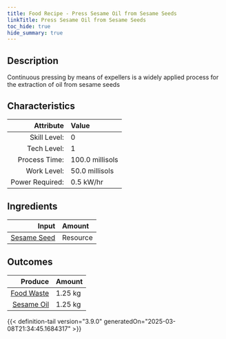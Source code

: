 ```yaml
---
title: Food Recipe - Press Sesame Oil from Sesame Seeds
linkTitle: Press Sesame Oil from Sesame Seeds
toc_hide: true
hide_summary: true
---
```

<!-- This is generated by the MarsSim HelpGenertor, do not edit. -->

## Description
 Continuous pressing by means of expellers is a widely applied process for the extraction of oil from sesame seeds

## Characteristics

| Attribute      | Value |
|--------:|:------|
|Skill Level:|0|
|Tech Level:|1|
|Process Time:|100.0 millisols|
|Work Level:|50.0 millisols|
|Power Required:|0.5 kW/hr|

## Ingredients

| Input      | Amount |
|--------:|:------|
|[Sesame Seed](/docs/definitions/resource/sesame-seed)|Resource|2.5 kg|

## Outcomes


| Produce      | Amount |
|--------:|:------|
|[Food Waste](/docs/definitions/resource/food-waste)|1.25 kg|
|[Sesame Oil](/docs/definitions/resource/sesame-oil)|1.25 kg|



{{< definition-tail version="3.9.0" generatedOn="2025-03-08T21:34:45.1684317" >}}




